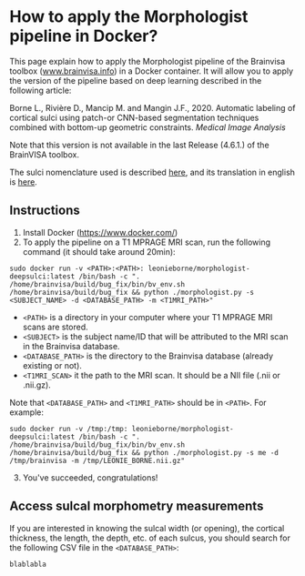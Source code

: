 # How to apply the Morphologist pipeline in Docker?

This page explain how to apply the Morphologist pipeline of the Brainvisa toolbox (www.brainvisa.info) in a Docker container.
It will allow you to apply the version of the pipeline based on deep learning described in the following article:

Borne L., Rivière D., Mancip M. and Mangin J.F., 2020. Automatic labeling of cortical sulci using patch-or CNN-based segmentation techniques combined with bottom-up geometric constraints. *Medical Image Analysis*

Note that this version is not available in the last Release (4.6.1.) of the BrainVISA toolbox.

The sulci nomenclature used is described [here](nomenclature.jpg), and its translation in english is [here](nomenclature_translation.pdf).

## Instructions

1. Install Docker (https://www.docker.com/) 
2. To apply the pipeline on a T1 MPRAGE MRI scan, run the following command (it should take around 20min):
```
sudo docker run -v <PATH>:<PATH>: leonieborne/morphologist-deepsulci:latest /bin/bash -c ". /home/brainvisa/build/bug_fix/bin/bv_env.sh /home/brainvisa/build/bug_fix && python ./morphologist.py -s <SUBJECT_NAME> -d <DATABASE_PATH> -m <T1MRI_PATH>"
```
* `<PATH>` is a directory in your computer where your T1 MPRAGE MRI scans are stored.
* `<SUBJECT>` is the subject name/ID that will be attributed to the MRI scan in the Brainvisa database.
* `<DATABASE_PATH>` is the directory to the Brainvisa database (already existing or not).
* `<T1MRI_SCAN>` it the path to the MRI scan. It should be a NII file (.nii or .nii.gz).

Note that `<DATABASE_PATH>` and `<T1MRI_PATH>` should be in `<PATH>`. For example:
```
sudo docker run -v /tmp:/tmp: leonieborne/morphologist-deepsulci:latest /bin/bash -c ". /home/brainvisa/build/bug_fix/bin/bv_env.sh /home/brainvisa/build/bug_fix && python ./morphologist.py -s me -d /tmp/brainvisa -m /tmp/LEONIE_BORNE.nii.gz"
```
3. You've succeeded, congratulations!

## Access sulcal morphometry measurements
If you are interested in knowing the sulcal width (or opening), the cortical thickness, the length, the depth, etc. of each sulcus, you should search for the following CSV file in the `<DATABASE_PATH>`:
```
blablabla
```
